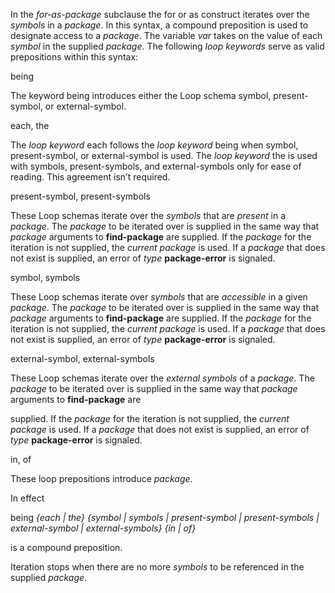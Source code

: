  



In the *for-as-package* subclause the for or as construct iterates over the *symbols* in a *package*. In this syntax, a compound preposition is used to designate access to a *package*. The variable *var* takes on the value of each *symbol* in the supplied *package*. The following *loop keywords* serve as valid prepositions within this syntax: 



being 



The keyword being introduces either the Loop schema symbol, present-symbol, or external-symbol. 



each, the 



The *loop keyword* each follows the *loop keyword* being when symbol, present-symbol, or external-symbol is used. The *loop keyword* the is used with symbols, present-symbols, and external-symbols only for ease of reading. This agreement isn’t required. 



present-symbol, present-symbols 



These Loop schemas iterate over the *symbols* that are *present* in a *package*. The *package* to be iterated over is supplied in the same way that *package* arguments to **find-package** are supplied. If the *package* for the iteration is not supplied, the *current package* is used. If a *package* that does not exist is supplied, an error of *type* **package-error** is signaled. 



symbol, symbols 



These Loop schemas iterate over *symbols* that are *accessible* in a given *package*. The *package* to be iterated over is supplied in the same way that *package* arguments to **find-package** are supplied. If the *package* for the iteration is not supplied, the *current package* is used. If a *package* that does not exist is supplied, an error of *type* **package-error** is signaled. 



external-symbol, external-symbols 



These Loop schemas iterate over the *external symbols* of a *package*. The *package* to be iterated over is supplied in the same way that *package* arguments to **find-package** are 







 



 



supplied. If the *package* for the iteration is not supplied, the *current package* is used. If a *package* that does not exist is supplied, an error of *type* **package-error** is signaled. 



in, of 



These loop prepositions introduce *package*. 



In effect 



being *\{*each *|* the*\} \{*symbol *|* symbols *|* present-symbol *|* present-symbols *|* external-symbol *|* external-symbols*\} \{*in *|* of*\}* 



is a compound preposition. 



Iteration stops when there are no more *symbols* to be referenced in the supplied *package*. 